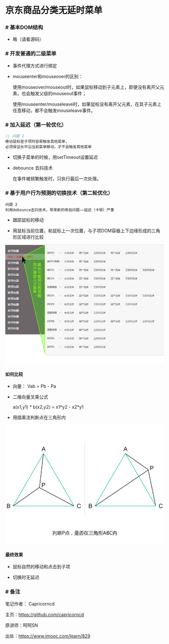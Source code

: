# 京东商品分类无延时菜单

### # 基本DOM结构

* 略（请看源码）

### # 开发普通的二级菜单

* 事件代理方式进行绑定

* mouseenter和mouseover的区别：

  使用mouseover/mouseout时，如果鼠标移动到子元素上，即便没有离开父元素，也会触发父级的mouseout事件；

  使用mouseenter/mouseleave时，如果鼠标没有离开父元素，在其子元素上任意移动，都不会触发mouseleave事件。

### # 加入延迟（第一轮优化）

```javascript
// 问题 1
移动鼠标至子项时容易触发其他菜单，
必须保证水平沿当前菜单移动，才不会触发其他菜单
```

* 切换子菜单的时候，用setTimeout设置延迟

* debounce 去抖技术

  在事件被频繁触发时，只执行最后一次处理。

### # 基于用户行为预测的切换技术（第二轮优化）

```
问题 2
利用debounce去抖技术，带来新的体验问题——延迟（卡顿）严重
```

* 跟踪鼠标的移动

* 用鼠标当前位置，和鼠标上一次位置，与子项DOM容器上下边缘形成的三角形区域进行比较

![用户行为预测的切换技术](img/jd-menu-jquery-1.png)

#### 如何比较

* 向量： Vab = Pb - Pa

* 二维向量叉乘公式

  a(x1,y1) * b(x2,y2) = x1\*y2 - x2\*y1

* 用插乘法判断点在三角形内

![用插乘法判断点在三角形内](img/jd-menu-jquery-2.png)

#### 最终效果

* 鼠标自然的移动和点击到子项

* 切换时无延迟

### # 备注

笔记作者： Capricorncd

主页：https://github.com/capricorncd

原讲师：呵呵SN

出处：https://www.imooc.com/learn/829
